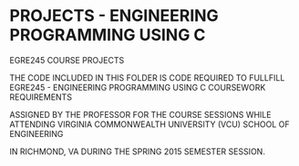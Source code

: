 # PROJECTS - ENGINEERING PROGRAMMING USING C


EGRE245 COURSE PROJECTS

THE CODE INCLUDED IN THIS FOLDER IS CODE REQUIRED TO FULLFILL EGRE245 - ENGINEERING PROGRAMMING USING C COURSEWORK REQUIREMENTS

ASSIGNED BY THE PROFESSOR FOR THE COURSE SESSIONS WHILE ATTENDING VIRGINIA COMMONWEALTH UNIVERSITY (VCU) SCHOOL OF ENGINEERING

IN RICHMOND, VA DURING THE SPRING 2015 SEMESTER SESSION.
